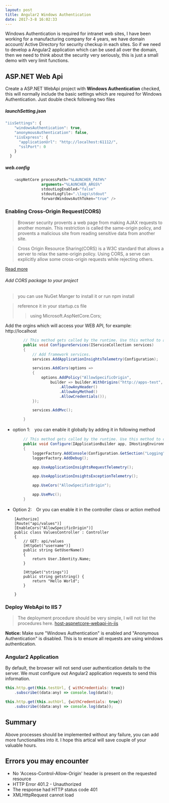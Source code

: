 ```yaml
---
layout: post
title: Angular2 Windows Authentication
date: 2017-3-8 16:02:33
---
```


Windows Authentication is required for intranet web sites, I have been working for a manufacturing company for 4 years, we have domain account/ Active Directory for security checkup in each sites. So if we need to develop a Angular2 application which can be used all over the domain, then we need to think about the security very seriously, this is just a small demo with very limit functions.

## ASP.NET Web Api
Create a ASP.NET WebApi project with **Windows Authentication** checked, this will normally include the basic settings which are required for Windows Authentication. Just double check following two files

##### launchSetting.json

```javascript
"iisSettings": {
    "windowsAuthentication": true,
    "anonymousAuthentication": false,
    "iisExpress": {
      "applicationUrl": "http://localhost:61112/",
      "sslPort": 0
    }
  }

```
##### web.config

```javascript
    <aspNetCore processPath="%LAUNCHER_PATH%" 
                arguments="%LAUNCHER_ARGS%" 
                stdoutLogEnabled="false" 
                stdoutLogFile=".\logs\stdout" 
                forwardWindowsAuthToken="true" />
```             

### Enabling Cross-Origin Request(CORS)

>Browser security provents a web page from making AJAX requests to another momain. This restriction is called the same-origin policy, and provents a malicious site from reading sensitive data from another site. 

>Cross Origin Resource Sharing(CORS) is a W3C standard that allows a server to relax the same-origin policy. Using CORS, a serve can explicitly allow some cross-origin requests while rejecting others. 

[Read more](https://docs.microsoft.com/en-us/aspnet/core/security/cors)

###### Add CORS package to your project

> you can use NuGet Manger to install it or run npm install

> reference it in your startup.cs file
>> using Microsoft.AspNetCore.Cors;

Add the orgins which will access your WEB API, for example: http://localhost

```csharp
        // This method gets called by the runtime. Use this method to add services to the container
        public void ConfigureServices(IServiceCollection services)
        {
            // Add framework services.
            services.AddApplicationInsightsTelemetry(Configuration);

            services.AddCors(options =>
            {
                options.AddPolicy("AllowSpecificOrigin",
                    builder => builder.WithOrigins("http://apps-test", "http://localhost:4200", "http://localhost")
                        .AllowAnyHeader()
                        .AllowAnyMethod()
                        .AllowCredentials());
            });

            services.AddMvc();

        }
```

- option 1:　you can enable it globally by adding it in following method

```csharp
        // This method gets called by the runtime. Use this method to configure the HTTP request pipeline
        public void Configure(IApplicationBuilder app, IHostingEnvironment env, ILoggerFactory loggerFactory)
        {
            loggerFactory.AddConsole(Configuration.GetSection("Logging"));
            loggerFactory.AddDebug();

            app.UseApplicationInsightsRequestTelemetry();

            app.UseApplicationInsightsExceptionTelemetry();

            app.UseCors("AllowSpecificOrigin");

            app.UseMvc();
        }
```  

- Option 2:　Or you can enable it in the controller class or action method

```sharp
    [Authorize]
    [Route("api/values")]
    [EnableCors("AllowSpecificOrigin")]
    public class ValuesController : Controller
    {
        // GET: api/values
        [HttpGet("username")]
        public string GetUserName()
        {
            return User.Identity.Name;
        }

        [HttpGet("strings")]
        public string getstring() {
            return "Hello World";
        }

    }
   ``` 
   
### Deploy WebApi to IIS 7

> The deployment procedure should be very simple, I will not list the procedures here. [host-aspnetcore-webapi-in-iis](https://huangzhenhong.github.io/host-aspnetcore-webapi-in-iis/)

**Notice:** Make sure "Windows Authentication" is enabled and "Anonymous Authentication" is disabled. This is to ensure all requests are using windows authentication. 

### Angular2 Application

By default, the browser will not send user authentication details to the server. We must configure out Angular2 application requests to send this information. 

```javascript
this.http.get(this.testUrl, { withCredentials: true})
    .subscribe((data:any) => console.log(data));

this.http.get(this.authUrl, {withCredentials: true})
    .subscribe((data:any) => console.log(data));
```

## Summary

Above processes should be implemented without any failure, you can add more functionalites into it. I hope this artical will save couple of your valuable hours.

## Errors you may encounter

- No 'Access-Control-Allow-Origin' header is present on the requested resource 
- HTTP Error 401.2 - Unauthorized 
- The response had HTTP status code 401
- XMLHttpRequest cannot load 
